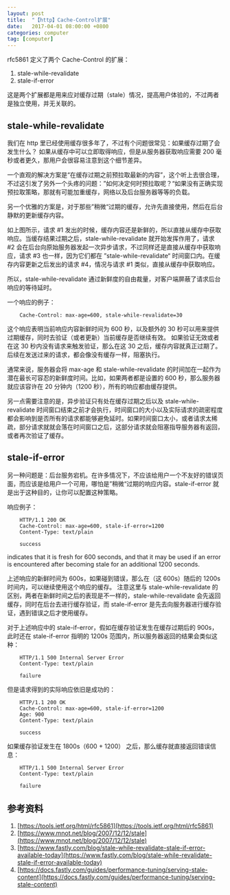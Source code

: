```yaml
---
layout: post
title:  "【http】Cache-Control扩展"
date:   2017-04-01 08:00:00 +0800
categories: computer
tag: [computer]
---
```

rfc5861 定义了两个 Cache-Control 的扩展：

1. stale-while-revalidate
2. stale-if-error

这是两个扩展都是用来应对缓存过期（stale）情况，提高用户体验的，不过两者是独立使用，并无关联的。

## stale-while-revalidate
我们在 http 里已经使用缓存很多年了，不过有个问题很常见：如果缓存过期了会发生什么？
如果从缓存中可以立即取得响应，但是从服务器获取响应需要 200 毫秒或者更久，那用户会很容易注意到这个细节差异。

一个直观的解决方案是“在缓存过期之前预拉取最新的内容”，这个听上去很合理，不过这引发了另外一个头疼的问题：”如何决定何时预拉取呢？“如果没有正确实现预拉取策略，那就有可能加重缓存，网络以及后台服务器等等的负载。

另一个优雅的方案是，对于那些”稍微“过期的缓存，允许先直接使用，然后在后台静默的更新缓存内容。

如上图所示，请求 #1 发出的时候，缓存内容还是新鲜的，所以直接从缓存中获取响应。当缓存结果过期之后，stale-while-revalidate 就开始发挥作用了，请求 #2 会在后台向原始服务器发起一次异步请求，不过同样还是直接从缓存中获取响应，请求 #3 也一样，因为它们都在 ”stale-while-revalidate“ 时间窗口内。在缓存内容更新之后发出的请求 #4，情况与请求 #1 类似，直接从缓存中获取响应。

所以，stale-while-revalidate 通过新鲜度的自由裁量，对客户端屏蔽了请求后台响应的等待延时。

一个响应的例子：

```
    Cache-Control: max-age=600, stale-while-revalidate=30
```

这个响应表明当前响应内容新鲜时间为 600 秒，以及额外的 30 秒可以用来提供过期缓存，同时去验证（或者更新）当前缓存是否继续有效。
如果验证无效或者在这 30 秒内没有请求来触发验证，那么在这 30 之后，缓存内容就真正过期了。后续在发送过来的请求，都会像没有缓存一样，阻塞执行。

通常来说，服务器会将 max-age 和 stale-while-revalidate 的时间加在一起作为潜在最长可容忍的新鲜度时间。比如，如果两者都是设置的 600 秒，那么服务器就应该容许在 20 分钟内（1200 秒），所有的响应都由缓存提供。

另一点需要注意的是，异步验证只有处在缓存过期之后以及 stale-while-revalidate 时间窗口结束之前才会执行，时间窗口的大小以及实际请求的疏密程度都会影响到是否所有的请求都能够避免延时。如果时间窗口太小，或者请求太稀疏，部分请求就就会落在时间窗口之后，这部分请求就会阻塞指导服务器有返回，或者再次验证了缓存。

## stale-if-error

另一种问题是：后台服务宕机。在许多情况下，不应该给用户一个不友好的错误页面，而应该是给用户一个可用，哪怕是”稍微“过期的响应内容。stale-if-error 就是出于这种目的，让你可以配置这种策略。

响应例子：

```
    HTTP/1.1 200 OK
    Cache-Control: max-age=600, stale-if-error=1200
    Content-Type: text/plain

    success
```

  indicates that it is fresh for 600 seconds, and that it may be used
   if an error is encountered after becoming stale for an additional
   1200 seconds.

上述响应的新鲜时间为 600s，如果碰到错误，那么在（这 600s）随后的 1200s 时间内，可以继续使用这个响应的缓存。
注意这里与 stale-while-revalidate 的区别，两者在新鲜时间之后的表现是不一样的，stale-while-revalidate 会先返回缓存，同时在后台去进行缓存验证，而 stale-if-error 是先去向服务器进行缓存验证，遇到错误之后才使用缓存。

对于上述响应中的 stale-if-error，假如在缓存验证发生在缓存过期后的 900s，此时还在 stale-if-error 指明的 1200s 范围内，所以服务器返回的结果会类似这种：

```
    HTTP/1.1 500 Internal Server Error
    Content-Type: text/plain

    failure
```
但是请求得到的实际响应依旧是成功的：

```
    HTTP/1.1 200 OK
    Cache-Control: max-age=600, stale-if-error=1200
    Age: 900
    Content-Type: text/plain

    success
```
如果缓存验证发生在 1800s（600 + 1200） 之后，那么缓存就直接返回错误信息：

```
    HTTP/1.1 500 Internal Server Error
    Content-Type: text/plain

    failure
```

## 参考资料

1. [https://tools.ietf.org/html/rfc5861](https://tools.ietf.org/html/rfc5861)
2. [https://www.mnot.net/blog/2007/12/12/stale](https://www.mnot.net/blog/2007/12/12/stale)
3. [https://www.fastly.com/blog/stale-while-revalidate-stale-if-error-available-today](https://www.fastly.com/blog/stale-while-revalidate-stale-if-error-available-today)
4. [https://docs.fastly.com/guides/performance-tuning/serving-stale-content](https://docs.fastly.com/guides/performance-tuning/serving-stale-content)


